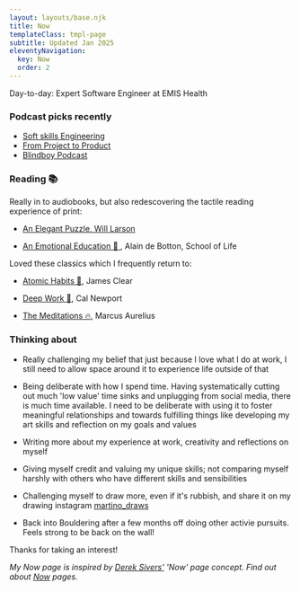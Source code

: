 ```yaml
---
layout: layouts/base.njk
title: Now
templateClass: tmpl-page
subtitle: Updated Jan 2025
eleventyNavigation:
  key: Now
  order: 2
---
```


Day-to-day: Expert Software Engineer at EMIS Health

### Podcast picks recently

- [Soft skills Engineering](https://podcasts.apple.com/us/podcast/soft-skills-engineering/id1091341048?mt=2)
- [From Project to Product](https://projecttoproduct.org/podcast/)
- [Blindboy Podcast](https://shows.acast.com/blindboy)

### Reading 📚

Really in to audiobooks, but also redescovering the tactile reading experience of print:

- [An Elegant Puzzle, Will Larson](https://www.amazon.co.uk/Elegant-Puzzle-Systems-Engineering-Management/dp/1732265186)

- [An Emotional Education 💭 ](https://www.amazon.co.uk/School-Life-Emotional-Education/dp/B07N94LKT5/ref=tmm_aud_swatch_0?_encoding=UTF8&dib_tag=se&dib=eyJ2IjoiMSJ9.4NVV_b6mr3rTTTCU1uSblXoFkMpX64zKCOLxqgeeOCR3lc8_NA3PhHaBz5pSI-5Dw4lcvv2XgA8k6WM-UBhkUvzCgNn6YBHdYY4H2vtNWaQB5n5XZ5uDHuauAfwJMV2mkcRF4GV1OTpuIzyNG3q1C4SviNUeHj2m6E2xCPBV1C239C3IELtyhxfkvNxfbDdoMKFPi3GXULyRKezOz4XnKxqRJbhTDeLIdTInd3wF5gI.Uk0k0Nw2t89ZegtTezSV9afRK3HKyeyenbHuuKN99Ls&qid=1717782796&sr=1-1), Alain de Botton, School of Life

Loved these classics which I frequently return to:

- [Atomic Habits 🍬](https://www.amazon.co.uk/Atomic-Habits-Proven-Build-Break/dp/1847941834/ref=sr_1_1_sspa?keywords=atomic+habits&qid=1572385941&sr=8-1-spons&psc=1&spLa=ZW5jcnlwdGVkUXVhbGlmaWVyPUEySVZFWENFUzgySU1PJmVuY3J5cHRlZElkPUEwNzk0NTE0MUdDQ05GNFBCOU5LRSZlbmNyeXB0ZWRBZElkPUEwNzQyODU4MUZSSzJHT0EwRFhNRSZ3aWRnZXROYW1lPXNwX2F0ZiZhY3Rpb249Y2xpY2tSZWRpcmVjdCZkb05vdExvZ0NsaWNrPXRydWU=), James Clear

- [Deep Work 🧠](https://www.amazon.co.uk/Deep-Work-Focused-Success-Distracted/dp/0349411905/ref=sr_1_1?keywords=deep+work&qid=1572385887&sr=8-1), Cal Newport

- [The Meditations 🔥](https://www.amazon.co.uk/Meditations-Penguin-Classics-Marcus-Aurelius/dp/0140449337/ref=sr_1_3?keywords=the+meditations&qid=1572385875&sr=8-3), Marcus Aurelius

### Thinking about

- Really challenging my belief that just because I love what I do at work, I still need to allow space around it to experience life outside of that

- Being deliberate with how I spend time. Having systematically cutting out much 'low value' time sinks and unplugging from social media, there is much time available. I need to be deliberate with using it to foster meaningful relationships and towards fulfilling things like developing my art skills and reflection on my goals and values

- Writing more about my experience at work, creativity and reflections on myself

- Giving myself credit and valuing my unique skills; not comparing myself harshly with others who have different skills and sensibilities

- Challenging myself to draw more, even if it's rubbish, and share it on my drawing instagram [martino_draws](https://instagram.com/martino_draws)

- Back into Bouldering after a few months off doing other activie pursuits. Feels strong to be back on the wall!

Thanks for taking an interest!

_My Now page is inspired by [Derek Sivers'](https://sivers.org/nowff) 'Now' page concept. Find out about [Now](http://nownownow.com/about) pages._
